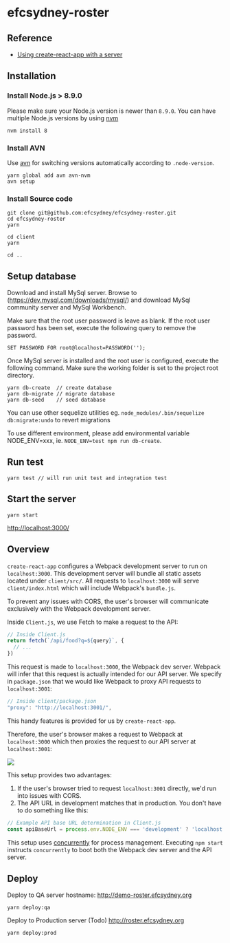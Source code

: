 # efcsydney-roster

## Reference

* [Using create-react-app with a server](https://www.fullstackreact.com/articles/using-create-react-app-with-a-server/)

## Installation

### Install Node.js > 8.9.0

Please make sure your Node.js version is newer than `8.9.0`.
You can have multiple Node.js versions by using [nvm](https://github.com/creationix/nvm)
```
nvm install 8
```

### Install AVN

Use [avn](https://github.com/wbyoung/avn) for switching versions automatically according to `.node-version`.
```
yarn global add avn avn-nvm
avn setup
```

### Install Source code

```
git clone git@github.com:efcsydney/efcsydney-roster.git
cd efcsydney-roster
yarn

cd client
yarn

cd ..
```

## Setup database

Download and install MySql server. Browse to (https://dev.mysql.com/downloads/mysql/) and download MySql community server and MySql Workbench.

Make sure that the root user password is leave as blank. If the root user password has been set, execute the following query to remove the password.

```
SET PASSWORD FOR root@localhost=PASSWORD('');
```
Once MySql server is installed and the root user is configured, execute the following command. Make sure the working folder is set to the project root directory.

```
yarn db-create  // create database
yarn db-migrate // migrate database
yarn db-seed    // seed database
```
You can use other sequelize utilities eg. `node_modules/.bin/sequelize db:migrate:undo` to revert migrations

To use different environment, please add environmental variable NODE_ENV=xxx, ie. `NODE_ENV=test npm run db-create`.

## Run test

```
yarn test // will run unit test and integration test
```

## Start the server

```
yarn start
```

[http://localhost:3000/](http://localhost:3000/)

## Overview

`create-react-app` configures a Webpack development server to run on `localhost:3000`. This development server will bundle all static assets located under `client/src/`. All requests to `localhost:3000` will serve `client/index.html` which will include Webpack's `bundle.js`.

To prevent any issues with CORS, the user's browser will communicate exclusively with the Webpack development server.

Inside `Client.js`, we use Fetch to make a request to the API:

```js
// Inside Client.js
return fetch(`/api/food?q=${query}`, {
  // ...
})
```

This request is made to `localhost:3000`, the Webpack dev server. Webpack will infer that this request is actually intended for our API server. We specify in `package.json` that we would like Webpack to proxy API requests to `localhost:3001`:

```js
// Inside client/package.json
"proxy": "http://localhost:3001/",
```

This handy features is provided for us by `create-react-app`.

Therefore, the user's browser makes a request to Webpack at `localhost:3000` which then proxies the request to our API server at `localhost:3001`:

![](./flow-diagram.png)

This setup provides two advantages:

1. If the user's browser tried to request `localhost:3001` directly, we'd run into issues with CORS.
2. The API URL in development matches that in production. You don't have to do something like this:

```js
// Example API base URL determination in Client.js
const apiBaseUrl = process.env.NODE_ENV === 'development' ? 'localhost:3001' : '/'
```

This setup uses [concurrently](https://github.com/kimmobrunfeldt/concurrently) for process management. Executing `npm start` instructs `concurrently` to boot both the Webpack dev server and the API server.

## Deploy

Deploy to QA server hostname: http://demo-roster.efcsydney.org

```
yarn deploy:qa
```


Deploy to Production server (Todo) http://roster.efcsydney.org

```
yarn deploy:prod
```
